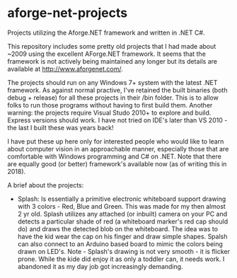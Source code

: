 # aforge-net-projects
Projects utilizing the Aforge.NET framework and written in .NET C#.

This repository includes some pretty old projects that I had made about ~2009 using the excellent AForge.NET framework. It seems that the framework is not actively being maintained any longer but its details are available at http://www.aforgenet.com/.

The projects should run on any Windows 7+ system with the latest .NET framework. As against normal practive, I've retained the built binaries (both debug + release) for all these projects in their /bin folder. This is to allow folks to run those programs without having to first build them. Another warning: the projects require Visual Studo 2010+ to explore and build. Express versions should work. I have not tried on IDE's later than VS 2010 - the last I built these was years back!

I have put these up here only for interested people who would like to learn about computer vision in an approachable manner, especially those that are comfortable with Windows programming and C# on .NET. Note that there are equally good (or better) framework's available now (as of writing this in 2018).

A brief about the projects:
 - Splash: Is essentially a primitive electronic whiteboard support drawing with 3 colors - Red, Blue and Green. This was made for my then almost 2 yr old. Splash utilizes any attached (or inbuilt) camera on your PC and detects a particular shade of red (a whiteboard marker's red cap should do) and draws the detected blob on the whiteboard. The idea was to have the kid wear the cap on his finger and draw simple shapes. Spalsh can also connect to an Arduino based board to mimic the colors being drawn on LED's.
Note - Splash's drawing is not very smooth - it is flicker prone. While the kide did enjoy it as only a toddler can, it needs work. I abandoned it as my day job got increasingly demanding.
